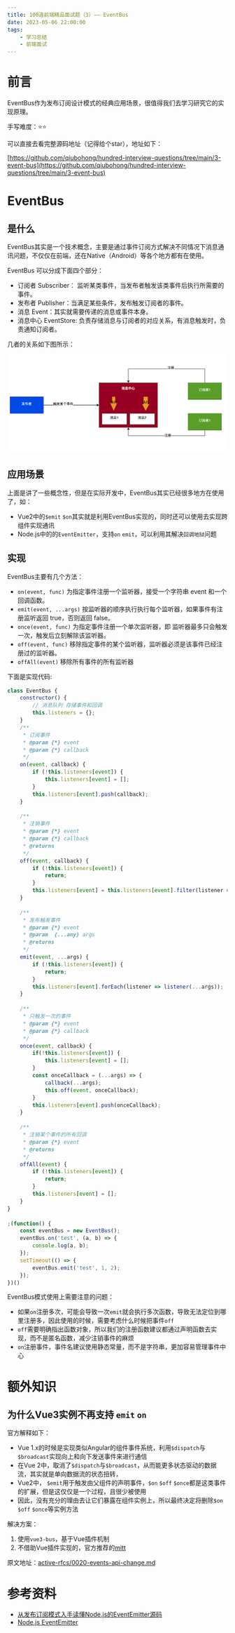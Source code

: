 ```yaml
---
title: 100道前端精品面试题（3）—— EventBus
date: 2023-05-06 22:00:00
tags:
    - 学习总结
    - 前端面试
---
```


# 前言

EventBus作为发布订阅设计模式的经典应用场景，很值得我们去学习研究它的实现原理。

手写难度：⭐️⭐️

<!-- more -->

可以直接去看完整源码地址（记得给个star），地址如下：

[https://github.com/qiubohong/hundred-interview-questions/tree/main/3-event-bus](https://github.com/qiubohong/hundred-interview-questions/tree/main/3-event-bus)

# EventBus

## 是什么

EventBus其实是一个技术概念，主要是通过事件订阅方式解决不同情况下消息通讯问题，不仅仅在前端，还在Native（Android）等各个地方都有在使用。

EventBus 可以分成下面四个部分：

- 订阅者 Subscriber： 监听某类事件，当发布者触发该类事件后执行所需要的事件。
- 发布者 Publisher：当满足某些条件，发布触发订阅者的事件。
- 消息 Event：其实就需要传递的消息或事件本身。
- 消息中心 EventStore: 负责存储消息与订阅者的对应关系，有消息触发时，负责通知订阅者。

几者的关系如下图所示：

![](./3-event-bus.png)

## 应用场景

上面是讲了一些概念性，但是在实际开发中，EventBus其实已经很多地方在使用了，如：

- Vue2中的`$emit` `$on`其实就是利用EventBus实现的，同时还可以使用去实现跨组件实现通讯
- Node.js中的的`EventEmitter`，支持`on` `emit`，可以利用其解决`回调地狱`问题

## 实现

EventBus主要有几个方法：

- `on(event, func)` 为指定事件注册一个监听器，接受一个字符串 event 和一个回调函数。
- `emit(event, ...args)` 按监听器的顺序执行执行每个监听器，如果事件有注册监听返回 true，否则返回 false。
- `once(event, func)` 为指定事件注册一个单次监听器，即 监听器最多只会触发一次，触发后立刻解除该监听器。
- `off(event, func)` 移除指定事件的某个监听器，监听器必须是该事件已经注册过的监听器。
- `offAll(event)` 移除所有事件的所有监听器

下面是实现代码:

```js
class EventBus {
    constructor() {
        // 消息队列 存储事件和回调
        this.listeners = {};
    }
    /**
     * 订阅事件
     * @param {*} event 
     * @param {*} callback 
     */
    on(event, callback) {
        if (!this.listeners[event]) {
            this.listeners[event] = [];
        }
        this.listeners[event].push(callback);
    }

    /**
     * 注销事件
     * @param {*} event 
     * @param {*} callback 
     * @returns 
     */
    off(event, callback) {
        if (!this.listeners[event]) {
            return;
        }
        this.listeners[event] = this.listeners[event].filter(listener => listener !== callback);
    }

    /**
     * 发布触发事件
     * @param {*} event 
     * @param  {...any} args 
     * @returns 
     */
    emit(event, ...args) {
        if (!this.listeners[event]) {
            return;
        }
        this.listeners[event].forEach(listener => listener(...args));
    }

    /**
     * 只触发一次的事件
     * @param {*} event 
     * @param {*} callback 
     */
    once(event, callback) {
        if(!this.listeners[event]) {
            this.listeners[event] = [];
        }
        const onceCallback = (...args) => {
            callback(...args);
            this.off(event, onceCallback);
        }
        this.listeners[event].push(onceCallback);
    }

    /**
     * 注销某个事件的所有回调
     * @param {*} event 
     * @returns 
     */
    offAll(event) {
        if (!this.listeners[event]) {
            return;
        }
        this.listeners[event] = [];
    }
}

;(function() {
    const eventBus = new EventBus();
    eventBus.on('test', (a, b) => {
        console.log(a, b);
    });
    setTimeout(() => {
        eventBus.emit('test', 1, 2);
    });
})()
```

EventBus模式使用上需要注意的问题：

- 如果`on`注册多次，可能会导致一次`emit`就会执行多次函数，导致无法定位到哪里注册多，因此使用的时候，需要考虑什么时候把事件`off`
- `off`需要明确指出函数对象，所以我们的注册函数建议都通过声明函数去实现，而不是匿名函数，减少注销事件的麻烦
- `on`注册事件，事件名建议使用静态常量，而不是字符串，更加容易管理事件中心



# 额外知识

## 为什么Vue3实例不再支持 `emit` `on`
官方解释如下：

- Vue 1.x的时候是实现类似Angular的组件事件系统，利用`$dispatch`与`$broadcast`实现向上和向下发送事件来进行通信
- 在Vue 2中，取消了`$dispatch`与`$broadcast`，从而能更多状态驱动的数据流，其实就是单向数据流的状态扭转，
- Vue2中， `$emit`用于触发由父组件的声明事件，`$on` `$off` `$once`都是这类事件的扩展，但是这仅仅是一个过程，且很少被使用
- 因此，没有充分的理由去让它们暴露在组件实例上，所以最终决定将删除`$on` `$off` `$once`等实例方法

解决方案：

1. 使用`vue3-bus`，基于Vue插件机制
2. 不借助Vue插件实现的，官方推荐的[mitt](https://github.com/developit/mitt)

原文地址：[active-rfcs/0020-events-api-change.md](https://github.com/vuejs/rfcs/blob/master/active-rfcs/0020-events-api-change.md)

# 参考资料

- [从发布订阅模式入手读懂Node.js的EventEmitter源码](https://juejin.cn/post/6844904101331877895)
- [Node.js EventEmitter](https://www.runoob.com/nodejs/nodejs-event.html)